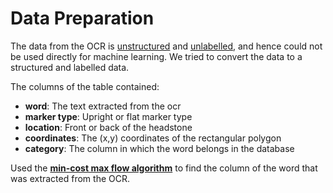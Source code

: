 # Data Preparation

The data from the OCR is [unstructured](https://en.wikipedia.org/wiki/Unstructured_data) and [unlabelled](https://www.techopedia.com/definition/33696/unlabeled-data), and hence could not be used directly for machine learning. We tried to convert the data to a structured and labelled data.

The columns of the table contained:
* **word**: The text extracted from the ocr
* **marker type**: Upright or flat marker type
* **location**: Front or back of the headstone
* **coordinates**: The (x,y) coordinates of the rectangular polygon
* **category**: The column in which the word belongs in the database

Used the [**min-cost max flow algorithm**](https://www.hackerearth.com/practice/algorithms/graphs/minimum-cost-maximum-flow/tutorial/) to find the column of the word that was extracted from the OCR.
